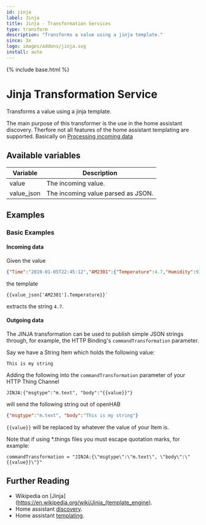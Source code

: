 ```yaml
---
id: jinja
label: Jinja
title: Jinja - Transformation Services
type: transform
description: "Transforms a value using a jinja template."
since: 3x
logo: images/addons/jinja.svg
install: auto
---
```


<!-- Attention authors: Do not edit directly. Please add your changes to the appropriate source repository -->

{% include base.html %}

<AddonLogo />

# Jinja Transformation Service

Transforms a value using a jinja template.

The main purpose of this transformer is the use in the home assistant discovery. Therfore not all features of the home assistant templating are supported.
Basically on [Processing incoming data](https://www.home-assistant.io/docs/configuration/templating/#processing-incoming-data)

## Available variables

| Variable   | Description                        |
|------------|------------------------------------|
| value      | The incoming value.                |
| value_json | The incoming value parsed as JSON. |

## Examples

### Basic Examples

#### Incoming data

Given the value

```json
{"Time":"2019-01-05T22:45:12","AM2301":{"Temperature":4.7,"Humidity":93.7},"TempUnit":"C"}
```

the template

```
{{value_json['AM2301'].Temperature}}`
```

extracts the string `4.7`.

#### Outgoing data

The JINJA transformation can be used to publish simple JSON strings through, for example, the HTTP Binding's `commandTransformation` parameter.

Say we have a String Item which holds the following value:

```
This is my string
```

Adding the following into the `commandTransformation` parameter of your HTTP Thing Channel

```
JINJA:{"msgtype":"m.text", "body":"{{value}}"}
```

will send the following string out of openHAB

```json
{"msgtype":"m.text", "body":"This is my string"}
```

`{{value}}` will be replaced by whatever the value of your Item is.

Note that if using \*.things files you must escape quotation marks, for example:

```
commandTransformation = "JINJA:{\"msgtype\":\"m.text\", \"body\":\"{{value}}\"}"
```

## Further Reading

- Wikipedia on [Jinja](https://en.wikipedia.org/wiki/Jinja_(template_engine).
- Home assistant [discovery](https://www.home-assistant.io/docs/mqtt/discovery/).
- Home assistant [templating](https://www.home-assistant.io/docs/configuration/templating/).
